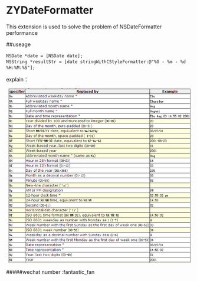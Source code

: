 # ZYDateFormatter
This extension is used to solve the problem of NSDateFormatter performance

##useage

``` Objective C
NSDate *date = [NSDate date];
NSString *resultStr = [date stringWithCStyleFormatter:@"%G - %m - %d %H:%M:%S"];
```

explain：

![Explain icon](https://github.com/1394813277/ZYDateFormatter/blob/master/explain.png)


#####wechat number :fantastic_fan

